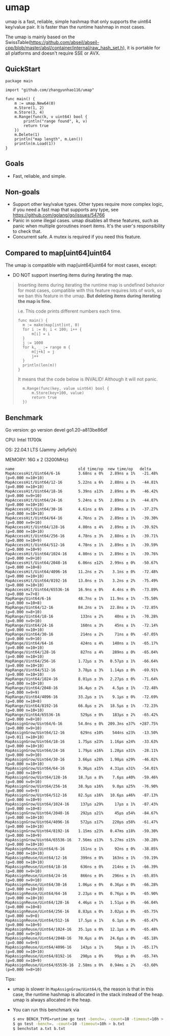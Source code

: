 # umap

umap is a fast, reliable, simple hashmap that only supports the uint64 key/value pair. It is faster than the runtime hashmap in most cases.

The umap is mainly based on the SwissTable(https://github.com/abseil/abseil-cpp/blob/master/absl/container/internal/raw_hash_set.h), it is portable for all platforms and doesn't require SSE or AVX.

## QuickStart

```golang
package main

import "github.com/zhangyunhao116/umap"

func main() {
	m := umap.New64(0)
	m.Store(1, 2)
	m.Store(3, 4)
	m.Range(func(k, v uint64) bool {
		println("range found", k, v)
		return true
	})
	m.Delete(1)
	println("map length", m.Len())
	println(m.Load(1))
}

```

## Goals

- Fast, reliable, and simple.



## Non-goals

- Support other key/value types. Other types require more complex logic, if you need a fast map that supports any type, see https://github.com/golang/go/issues/54766
- Panic in some illegal cases. umap disables all these features, such as panic when multiple goroutines insert items. It's the user's responsibility to check that.
- Concurrent safe. A mutex is required if you need this feature.



## Compared to map[uint64]uint64

The umap is compatible with map[uint64]uint64 for most cases, except:

- DO NOT support inserting items during iterating the map.

> Inserting items during iterating the runtime map is undefined behavior for most cases, compatible with this feature requires lots of work, so we ban this feature in the umap. **But deleting items during iterating the map is fine.**
>
> i.e. This code prints different numbers each time.
>
> ```golang
> func main() {
> 	m := make(map[int]int, 0)
> 	for i := 0; i < 100; i++ {
> 		m[i] = i
> 	}
> 	j := 1000
> 	for k, _ := range m {
> 		m[j+k] = j
> 		j++
> 	}
> 	println(len(m))
> }
> ```
>
> It means that the code below is INVALID! Although it will not panic.
>
> ```golang
> 	m.Range(func(key, value uint64) bool {
> 		m.Store(key+100, value)
> 		return true
> 	})
> ```
>
> 



## Benchmark

Go version: go version devel go1.20-a813be86df

CPU: Intel 11700k

OS: 22.04.1 LTS (Jammy Jellyfish)

MEMORY: 16G x 2 (3200MHz)

```
name                            old time/op  new time/op   delta
MapAccessHit/Uint64/6-16        3.68ns ± 0%   2.89ns ± 1%   -21.48%  (p=0.000 n=10+10)
MapAccessHit/Uint64/12-16       5.22ns ± 6%   2.88ns ± 1%   -44.81%  (p=0.000 n=10+10)
MapAccessHit/Uint64/18-16       5.39ns ±13%   2.89ns ± 0%   -46.42%  (p=0.000 n=9+10)
MapAccessHit/Uint64/24-16       5.24ns ± 5%   2.89ns ± 1%   -44.87%  (p=0.000 n=10+10)
MapAccessHit/Uint64/30-16       4.61ns ± 6%   2.89ns ± 1%   -37.27%  (p=0.000 n=10+10)
MapAccessHit/Uint64/64-16       4.76ns ± 2%   2.89ns ± 1%   -39.30%  (p=0.000 n=9+10)
MapAccessHit/Uint64/128-16      4.80ns ± 4%   2.89ns ± 1%   -39.92%  (p=0.000 n=10+10)
MapAccessHit/Uint64/256-16      4.78ns ± 3%   2.88ns ± 1%   -39.71%  (p=0.000 n=10+9)
MapAccessHit/Uint64/512-16      4.78ns ± 1%   2.89ns ± 1%   -39.59%  (p=0.000 n=10+9)
MapAccessHit/Uint64/1024-16     4.80ns ± 1%   2.89ns ± 1%   -39.76%  (p=0.000 n=9+10)
MapAccessHit/Uint64/2048-16     6.06ns ±12%   2.99ns ± 0%   -50.67%  (p=0.000 n=10+8)
MapAccessHit/Uint64/4096-16     11.2ns ± 2%    3.1ns ± 0%   -72.48%  (p=0.000 n=10+10)
MapAccessHit/Uint64/8192-16     13.0ns ± 1%    3.2ns ± 2%   -75.49%  (p=0.000 n=10+10)
MapAccessHit/Uint64/65536-16    16.9ns ± 0%    4.4ns ± 0%   -73.89%  (p=0.000 n=7+8)
MapRange/Uint64/6-16            48.7ns ± 1%   11.9ns ± 1%   -75.50%  (p=0.000 n=10+8)
MapRange/Uint64/12-16           84.2ns ± 1%   22.8ns ± 1%   -72.85%  (p=0.000 n=8+10)
MapRange/Uint64/18-16            133ns ± 2%     40ns ± 1%   -70.28%  (p=0.000 n=9+10)
MapRange/Uint64/24-16            160ns ± 3%     45ns ± 1%   -72.14%  (p=0.000 n=10+10)
MapRange/Uint64/30-16            214ns ± 2%     71ns ± 0%   -67.05%  (p=0.000 n=9+10)
MapRange/Uint64/64-16            424ns ± 4%    148ns ± 1%   -65.17%  (p=0.000 n=10+10)
MapRange/Uint64/128-16           827ns ± 4%    289ns ± 0%   -65.04%  (p=0.000 n=10+10)
MapRange/Uint64/256-16          1.72µs ± 3%   0.57µs ± 1%   -66.64%  (p=0.000 n=10+10)
MapRange/Uint64/512-16          3.78µs ± 3%   1.14µs ± 0%   -69.91%  (p=0.000 n=10+10)
MapRange/Uint64/1024-16         8.01µs ± 3%   2.27µs ± 0%   -71.64%  (p=0.000 n=10+10)
MapRange/Uint64/2048-16         16.4µs ± 2%    4.5µs ± 1%   -72.48%  (p=0.000 n=9+9)
MapRange/Uint64/4096-16         33.2µs ± 1%    9.1µs ± 0%   -72.69%  (p=0.000 n=10+8)
MapRange/Uint64/8192-16         66.8µs ± 2%   18.5µs ± 1%   -72.23%  (p=0.000 n=10+10)
MapRange/Uint64/65536-16         529µs ± 0%    183µs ± 2%   -65.42%  (p=0.000 n=8+10)
MapAssignGrow/Uint64/6-16       54.0ns ± 0%  209.3ns ±37%  +287.75%  (p=0.000 n=9+10)
MapAssignGrow/Uint64/12-16       629ns ±10%    544ns ±23%   -13.50%  (p=0.011 n=10+10)
MapAssignGrow/Uint64/18-16      1.75µs ±23%   1.16µs ±24%   -33.63%  (p=0.000 n=10+10)
MapAssignGrow/Uint64/24-16      1.79µs ±16%   1.28µs ±31%   -28.11%  (p=0.000 n=9+10)
MapAssignGrow/Uint64/30-16      3.66µs ±28%   1.98µs ±29%   -46.02%  (p=0.000 n=10+10)
MapAssignGrow/Uint64/64-16      9.36µs ±15%   4.31µs ±31%   -54.01%  (p=0.000 n=10+9)
MapAssignGrow/Uint64/128-16     18.7µs ± 8%    7.6µs ±40%   -59.46%  (p=0.000 n=9+10)
MapAssignGrow/Uint64/256-16     38.9µs ±16%    9.0µs ±25%   -76.90%  (p=0.000 n=9+9)
MapAssignGrow/Uint64/512-16     82.5µs ±16%   10.6µs ±46%   -87.13%  (p=0.000 n=10+9)
MapAssignGrow/Uint64/1024-16     137µs ±29%     17µs ± 1%   -87.43%  (p=0.000 n=10+8)
MapAssignGrow/Uint64/2048-16     292µs ±21%     45µs ±54%   -84.67%  (p=0.000 n=10+10)
MapAssignGrow/Uint64/4096-16     572µs ±17%    220µs ±58%   -61.47%  (p=0.000 n=10+10)
MapAssignGrow/Uint64/8192-16    1.15ms ±23%   0.47ms ±18%   -59.30%  (p=0.000 n=10+9)
MapAssignGrow/Uint64/65536-16   7.56ms ±13%   5.27ms ±15%   -30.28%  (p=0.000 n=10+10)
MapAssignReuse/Uint64/6-16       151ns ± 1%     92ns ± 0%   -38.85%  (p=0.000 n=10+10)
MapAssignReuse/Uint64/12-16      399ns ± 0%    163ns ± 1%   -59.19%  (p=0.000 n=10+10)
MapAssignReuse/Uint64/18-16      636ns ± 0%    214ns ± 1%   -66.39%  (p=0.000 n=9+10)
MapAssignReuse/Uint64/24-16      866ns ± 0%    296ns ± 1%   -65.85%  (p=0.000 n=9+10)
MapAssignReuse/Uint64/30-16     1.06µs ± 0%   0.36µs ± 0%   -66.28%  (p=0.000 n=10+10)
MapAssignReuse/Uint64/64-16     2.23µs ± 0%   0.76µs ± 0%   -65.90%  (p=0.000 n=10+10)
MapAssignReuse/Uint64/128-16    4.46µs ± 1%   1.51µs ± 0%   -66.04%  (p=0.000 n=10+8)
MapAssignReuse/Uint64/256-16    8.83µs ± 0%   3.02µs ± 0%   -65.75%  (p=0.000 n=9+8)
MapAssignReuse/Uint64/512-16    17.5µs ± 1%    6.1µs ± 0%   -65.47%  (p=0.000 n=10+9)
MapAssignReuse/Uint64/1024-16   35.1µs ± 0%   12.1µs ± 0%   -65.48%  (p=0.000 n=9+10)
MapAssignReuse/Uint64/2048-16   70.6µs ± 0%   24.6µs ± 0%   -65.18%  (p=0.000 n=9+9)
MapAssignReuse/Uint64/4096-16    143µs ± 1%     50µs ± 1%   -65.17%  (p=0.000 n=10+10)
MapAssignReuse/Uint64/8192-16    290µs ± 0%     99µs ± 0%   -65.74%  (p=0.000 n=10+9)
MapAssignReuse/Uint64/65536-16  2.58ms ± 0%   0.94ms ± 2%   -63.60%  (p=0.000 n=8+10)
```

Tips:

- umap is slower in `MapAssignGrow/Uint64/6`, the reason is that in this case, the runtime hashmap is allocated in the stack instead of the heap. umap is always allocated in the heap.

- You can run this benchmark via

  ```bash
  $ env BENCH_TYPE=runtime go test -bench=. -count=10 -timeout=10h > a.txt
  $ go test -bench=. -count=10 -timeout=10h > b.txt
  $ benchstat a.txt b.txt
  ```

